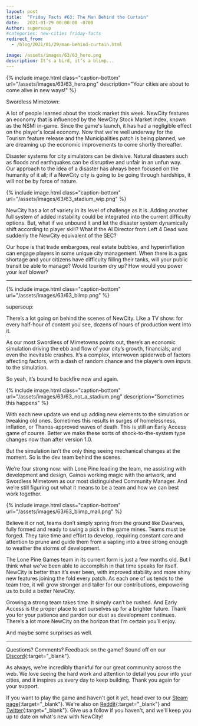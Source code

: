 ```yaml
---
layout: post
title:  "Friday Facts #63: The Man Behind the Curtain"
date:   2021-01-29 00:00:00 -0700
Author: supersoup
#categories: new-cities friday-facts
redirect_from:
  - /blog/2021/01/29/man-behind-curtain.html

image: /assets/images/63/63_hero.png
description: It’s a bird, it’s a blimp...
---
```


{% include image.html class="caption-bottom"
  url="/assets/images/63/63_hero.png"
  description="Your cities are about to come alive in new ways!"
%}

Swordless Mimetown:

A lot of people learned about the stock market this week. NewCity features an economy that is influenced by the NewCity Stock Market Index, known as the NSMI in-game. Since the game's launch, it has had a negligible effect on the player's local economy. Now that we're well underway for the Tourism feature release and the Municipalities patch is being planned, we are dreaming up the economic improvements to come shortly thereafter. 

Disaster systems for city simulators can be divisive. Natural disasters such as floods and earthquakes can be disruptive and unfair in an unfun way. Our approach to the idea of a disaster has always been focused on the humanity of it all; if a NewCity city is going to be going through hardships, it will not be by force of nature. 


{% include image.html class="caption-bottom"
  url="/assets/images/63/63_stadium_wip.png"
%}

NewCity has a lot of variety in its level of challenge as it is. Adding another full system of added instability could be integrated into the current difficulty options. But, what if we unbound it and let the disaster system dynamically shift according to player skill? What if the AI Director from Left 4 Dead was suddenly the NewCity equivalent of the SEC?

Our hope is that trade embargoes, real estate bubbles, and hyperinflation can engage players in some unique city management. When there is a gas shortage and your citizens have difficulty filling their tanks, will your public transit be able to manage? Would tourism dry up? How would you power your leaf blower?

---

{% include image.html class="caption-bottom"
  url="/assets/images/63/63_blimp.png"
%}

supersoup: 

There’s a lot going on behind the scenes of NewCity. Like a TV show: for every half-hour of content you see, dozens of hours of production went into it. 

As our most Swordless of Mimetowns points out, there’s an economic simulation driving the ebb and flow of your city’s growth, financials, and even the inevitable crashes. It’s a complex, interwoven spiderweb of factors affecting factors, with a dash of random chance and the player’s own inputs to the simulation. 

So yeah, it’s bound to backfire now and again.

{% include image.html class="caption-bottom"
  url="/assets/images/63/63_not_a_stadium.png"
  description="Sometimes this happens"
%}

With each new update we end up adding new elements to the simulation or tweaking old ones. Sometimes this results in surges of homelessness, inflation, or Thanos-approved waves of death. This is still an Early Access game of course. Better we make these sorts of shock-to-the-system type changes now than after version 1.0. 

But the simulation isn’t the only thing seeing mechanical changes at the moment. So is the dev team behind the scenes. 

We’re four strong now: with Lone Pine leading the team, me assisting with development and design, Gainos working magic with the artwork, and Swordless Mimetown as our most distinguished Community Manager. And we’re still figuring out what it means to be a team and how we can best work together. 

{% include image.html class="caption-bottom"
  url="/assets/images/63/63_blimp_mall.png"
%}

Believe it or not, teams don’t simply spring from the ground like Dwarves, fully formed and ready to swing a pick in the game mines. Teams must be forged. They take time and effort to develop, requiring constant care and attention to prune and guide them from a sapling into a tree strong enough to weather the storms of development. 

The Lone Pine Games team in its current form is just a few months old. But I think what we’ve been able to accomplish in that time speaks for itself. NewCity is better than it’s ever been, with improved stability and more shiny new features joining the fold every patch. As each one of us tends to the team tree, it will grow stronger and taller for our contributions, empowering us to build a better NewCity. 

Growing a strong team takes time. It simply can’t be rushed. And Early Access is the proper place to set ourselves up for a brighter future. Thank you for your patience and pardon our dust as development continues. There’s a lot more NewCity on the horizon that I’m certain you’ll enjoy. 

And maybe some surprises as well. 

---

Questions? Comments? Feedback on the game? Sound off on our [Discord]{:target="_blank"}.

As always, we're incredibly thankful for our great community across the web. We love seeing the hard work and attention to detail you pour into your cities, and it inspires us every day to keep building. Thank you again for your support.

If you want to play the game and haven't got it yet, head over to our [Steam page]{:target="_blank"}. We're also on [Reddit]{:target="_blank"} and [Twitter]{:target="_blank"}. Give us a follow if you haven't, and we'll keep you up to date on what's new with NewCity!

[Discord]:  http://discord.gg/cz6t4J5
[Steam page]: https://store.steampowered.com/app/1067860/NewCity/
[Reddit]: https://www.reddit.com/r/NewCity
[Twitter]: https://twitter.com/lone_pine_games


